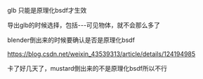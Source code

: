 glb
只能是原理化bsdf才生效

导出glb的时候选择，包括---可见物体，就不会那么多了

blender倒出来的时候要确认是否是原理化bsdf

https://blog.csdn.net/weixin_43539313/article/details/124194985

卡了好几天了，mustard倒出来的不是原理化bsdf所以不行


